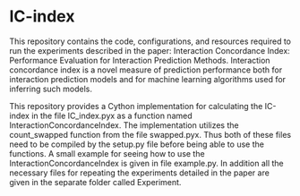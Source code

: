 # IC-index
This repository contains the code, configurations, and resources required to run the experiments described in the paper: Interaction Concordance Index: Performance Evaluation for Interaction Prediction Methods.
Interaction concordance index is a novel measure of prediction 
performance both for interaction prediction models and for machine learning algorithms used for inferring such models.

This repository provides a Cython implementation for calculating the IC-index in the file IC_index.pyx as a function named InteractionConcordanceIndex. The implementation utilizes the count_swapped function from the file swapped.pyx. Thus both of these files need to be compiled by the setup.py file before being able to use the functions. A small example for seeing how to use the InteractionConcordanceIndex is given in file example.py. In addition all the necessary files for repeating the experiments detailed in the paper are given in the separate folder called Experiment.
